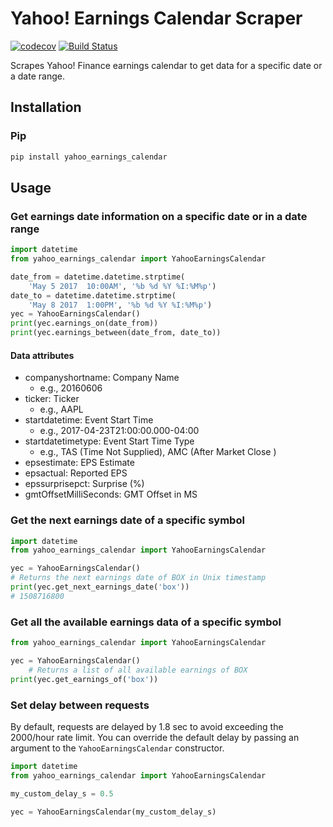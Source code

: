# Yahoo! Earnings Calendar Scraper
[![codecov](https://codecov.io/gh/wenboyu2/yahoo-earnings-calendar/branch/master/graph/badge.svg)](https://codecov.io/gh/wenboyu2/yahoo-earnings-calendar)
[![Build Status](https://travis-ci.com/wenboyu2/yahoo-earnings-calendar.svg?branch=master)](https://travis-ci.com/wenboyu2/yahoo-earnings-calendar)

Scrapes Yahoo! Finance earnings calendar to get data for a specific date or a date range.

## Installation
### Pip
```sh
pip install yahoo_earnings_calendar
```

## Usage

### Get earnings date information on a specific date or in a date range
```python
import datetime
from yahoo_earnings_calendar import YahooEarningsCalendar

date_from = datetime.datetime.strptime(
    'May 5 2017  10:00AM', '%b %d %Y %I:%M%p')
date_to = datetime.datetime.strptime(
    'May 8 2017  1:00PM', '%b %d %Y %I:%M%p')
yec = YahooEarningsCalendar()
print(yec.earnings_on(date_from))
print(yec.earnings_between(date_from, date_to))
```

#### Data attributes
- companyshortname: Company Name
  - e.g., 20160606
- ticker: Ticker
  - e.g., AAPL
- startdatetime: Event Start Time
  - e.g., 2017-04-23T21:00:00.000-04:00
- startdatetimetype: Event Start Time Type
  - e.g., TAS (Time Not Supplied), AMC (After Market Close	)
- epsestimate: EPS Estimate
- epsactual: Reported EPS
- epssurprisepct: Surprise (%)
- gmtOffsetMilliSeconds: GMT Offset in MS

### Get the next earnings date of a specific symbol
```python
import datetime
from yahoo_earnings_calendar import YahooEarningsCalendar

yec = YahooEarningsCalendar()
# Returns the next earnings date of BOX in Unix timestamp
print(yec.get_next_earnings_date('box'))
# 1508716800
```

### Get all the available earnings data of a specific symbol
```python
from yahoo_earnings_calendar import YahooEarningsCalendar

yec = YahooEarningsCalendar()
    # Returns a list of all available earnings of BOX
print(yec.get_earnings_of('box'))
```

### Set delay between requests

By default, requests are delayed by 1.8 sec to avoid exceeding the 2000/hour rate limit. You can override the default delay by passing an argument to the `YahooEarningsCalendar` constructor.

```py
import datetime
from yahoo_earnings_calendar import YahooEarningsCalendar

my_custom_delay_s = 0.5

yec = YahooEarningsCalendar(my_custom_delay_s)
```
